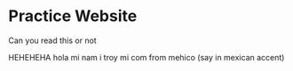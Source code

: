 # Practice Website
<p> Can you read this or not <p/>
HEHEHEHA hola mi nam i troy mi com from mehico (say in mexican accent) 
